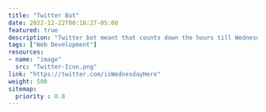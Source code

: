 ```yaml
---
title: "Twitter Bot"
date: 2022-12-22T00:18:27-05:00
featured: true
description: "Twitter bot meant that counts down the hours till Wednesday (Deactivated)"
tags: ["Web Development"]
resources:
- name: "image"
  src: "Twitter-Icon.png"
link: "https://twitter.com/isWednesdayHere"
weight: 500
sitemap:
  priority : 0.8
---
```

